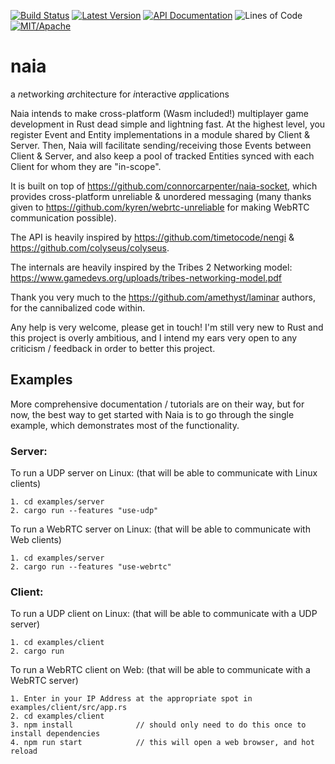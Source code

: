 [![Build Status](https://img.shields.io/circleci/project/github/connorcarpenter/naia.svg)](https://circleci.com/gh/connorcarpenter/naia)
[![Latest Version](https://img.shields.io/crates/v/naia-server.svg)](https://crates.io/crates/naia-server)
[![API Documentation](https://docs.rs/naia-server/badge.svg)](https://docs.rs/naia-server)
![Lines of Code][s6]
[![MIT/Apache][s3]][l3]

[s3]: https://img.shields.io/badge/license-MIT%2FApache-blue.svg
[l3]: docs/LICENSE-MIT
[s6]: https://tokei.rs/b1/github/connorcarpenter/naia?category=code

# naia
a *n*etworking *a*rchitecture for *i*nteractive *a*pplications

Naia intends to make cross-platform (Wasm included!) multiplayer game development in Rust dead simple and lightning fast.
At the highest level, you register Event and Entity implementations in a module shared by Client & Server. Then, Naia will facilitate sending/receiving those Events between Client & Server, and also keep a pool of tracked Entities synced with each Client for whom they are "in-scope".

It is built on top of https://github.com/connorcarpenter/naia-socket, which provides cross-platform unreliable & unordered messaging (many thanks given to https://github.com/kyren/webrtc-unreliable for making WebRTC communication possible).

The API is heavily inspired by https://github.com/timetocode/nengi & https://github.com/colyseus/colyseus.

The internals are heavily inspired by the Tribes 2 Networking model: https://www.gamedevs.org/uploads/tribes-networking-model.pdf

Thank you very much to the https://github.com/amethyst/laminar authors, for the cannibalized code within.

Any help is very welcome, please get in touch! I'm still very new to Rust and this project is overly ambitious, and I intend my ears very open to any criticism / feedback in order to better this project.

## Examples

More comprehensive documentation / tutorials are on their way, but for now, the best way to get started with Naia is to go through the single example, which demonstrates most of the functionality.

### Server:

To run a UDP server on Linux: (that will be able to communicate with Linux clients)

    1. cd examples/server
    2. cargo run --features "use-udp"

To run a WebRTC server on Linux: (that will be able to communicate with Web clients)

    1. cd examples/server
    2. cargo run --features "use-webrtc"

### Client:

To run a UDP client on Linux: (that will be able to communicate with a UDP server)

    1. cd examples/client
    2. cargo run

To run a WebRTC client on Web: (that will be able to communicate with a WebRTC server)

    1. Enter in your IP Address at the appropriate spot in examples/client/src/app.rs
    2. cd examples/client
    3. npm install              // should only need to do this once to install dependencies
    4. npm run start            // this will open a web browser, and hot reload
